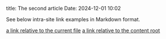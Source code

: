 title: The second article
Date: 2024-12-01 10:02

See below intra-site link examples in Markdown format.

[a link relative to the current file]({filename}category/article1.md)
[a link relative to the content root]({filename}/category/article1.md)